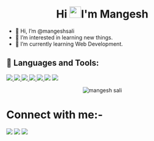 <h1 align="center">Hi <img src="https://raw.githubusercontent.com/MartinHeinz/MartinHeinz/master/wave.gif" width="30px">I'm Mangesh</h1>



- 👋 Hi, I’m @mangeshsali
- 👀 I’m interested in learning new things.
- 🌱 I’m currently learning Web Development.


## 🚀 Languages and Tools:

<p align="left">


<a href="https://www.w3.org/html/" target="_blank"> <img src="https://img.icons8.com/color/48/000000/html-5.png"/> </a>
<a href="https://www.w3schools.com/css/" target="_blank"> <img src="https://img.icons8.com/color/48/000000/css3.png"/> </a>
<a href="https://developer.mozilla.org/en-US/docs/Web/JavaScript" target="_blank"> <img src="https://img.icons8.com/color/48/000000/javascript.png"/> </a>
<a href="https://python.org/" target="_blank"> <img src="https://img.icons8.com/fluency/50/000000/python.png"/> </a>
<a href="https://www.programiz.com/c-programming" target="_blank"> <img src="https://img.icons8.com/color/50/000000/c-plus-plus-logo.png"/> </a>
<img src="https://img.icons8.com/fluency/48/000000/adobe-photoshop.png"/>
<img src="https://img.icons8.com/color/48/000000/java-coffee-cup-logo--v1.png"/>

<p align="center">
    <a>
        <img src="https://github-readme-streak-stats.herokuapp.com?user=mangeshsali&theme=neon-dark&date_format=%5BY.%5Dn.j" alt="mangesh sali"/>
    </a>
</p>

# Connect with me:-
<p align="left">
<a href = "https://twitter.com/mangesh_sali16"><img src="https://img.icons8.com/fluency/48/000000/twitter.png"/></a>
<a href = "https://www.linkedin.com/in/mangesh-sali-535b55224/"><img src="https://img.icons8.com/fluent/48/000000/linkedin.png"/></a>
<a href = "https://www.instagram.com/mangesh._.sali16/"><img src="https://img.icons8.com/fluent/48/000000/instagram-new.png"/></a>

<br/>
  

